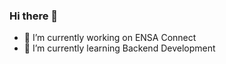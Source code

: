### Hi there 👋

- 🔭 I’m currently working on ENSA Connect
- 🌱 I’m currently learning Backend Development
